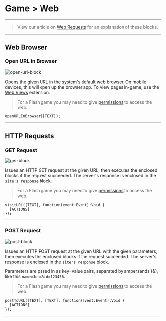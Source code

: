 # Game > Web

***

> View our article on [Web Requests](http://www.stencyl.com/help/view/web-requests/) for an explanation of these blocks.

***

## Web Browser

### <a name="show-browser"></a> Open URL in Browser

![open-url-block](http://static.stencyl.com/pedia2/block-images/8%20-%20Game/0%20-%20Web/show-browser.png)

Opens the given URL in the system's default web browser. On mobile devices, this will open up the browser app. To view pages in-game, use the [Web Views](http://community.stencyl.com/index.php/topic,26708.0.html) extension.

> For a Flash game you may need to give [permissions](http://www.stencyl.com/help/view/web-flash-security/) to access the web. 

```
openURLInBrowser([TEXT]);
```

***

## HTTP Requests

### <a name="visit-site"></a> GET Request

![get-block](http://static.stencyl.com/pedia2/block-images/8%20-%20Game/0%20-%20Web/visit-site.png)

Issues an HTTP GET request at the given URL, then executes the enclosed blocks if the request succeeded. The server's response is enclosed in the `site's response` block.

> For a Flash game you may need to give [permissions](http://www.stencyl.com/help/view/web-flash-security/) to access the web. 

```
visitURL([TEXT], function(event:Event):Void {
  [ACTIONS]
});
```

***

### <a name="visit-site-post"></a> POST Request

![post-block](http://static.stencyl.com/pedia2/block-images/8%20-%20Game/0%20-%20Web/visit-site-post.png)

Issues an HTTP POST request at the given URL with the given parameters, then executes the enclosed blocks if the request succeeded. The server's response is enclosed in the `site's response` block.

Parameters are pased in as key=value pairs, separated by ampersands (&), like this `name=John&id=123456`.

> For a Flash game you may need to give [permissions](http://www.stencyl.com/help/view/web-flash-security/) to access the web. 

```
postToURL([TEXT], [TEXT], function(event:Event):Void {
  [ACTIONS]
});
```

***
